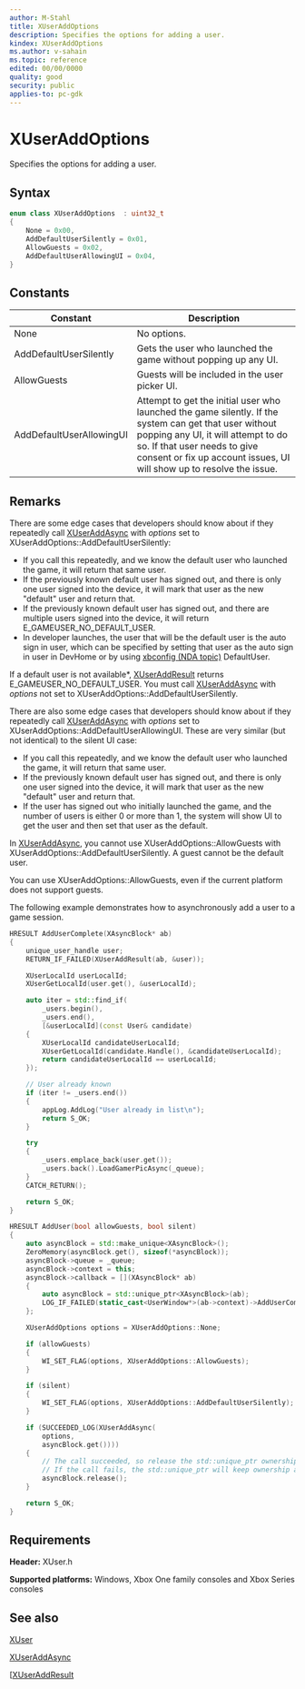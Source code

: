 ```yaml
---
author: M-Stahl
title: XUserAddOptions
description: Specifies the options for adding a user.
kindex: XUserAddOptions
ms.author: v-sahain
ms.topic: reference
edited: 00/00/0000
quality: good
security: public
applies-to: pc-gdk
---
```


# XUserAddOptions  

Specifies the options for adding a user.  

## Syntax  
  
```cpp
enum class XUserAddOptions  : uint32_t  
{  
    None = 0x00,  
    AddDefaultUserSilently = 0x01,  
    AllowGuests = 0x02,  
    AddDefaultUserAllowingUI = 0x04,
}  
```  
  
## Constants  
  
| Constant | Description |
| --- | --- |
| None | No options. |  
| AddDefaultUserSilently | Gets the user who launched the game without popping up any UI. |  
| AllowGuests | Guests will be included in the user picker UI. |  
| AddDefaultUserAllowingUI | Attempt to get the initial user who launched the game silently. If the system can get that user without popping any UI, it will attempt to do so. If that user needs to give consent or fix up account issues, UI will show up to resolve the issue.  |  
  
## Remarks

There are some edge cases that developers should know about if they repeatedly 
call [XUserAddAsync](../functions/xuseraddasync.md) with *options* set to XUserAddOptions::AddDefaultUserSilently:
- If you call this repeatedly, and we know the default user who launched the game, it will return that same user.
- If the previously known default user has signed out, and there is only one user signed into the device, it will 
  mark that user as the new "default" user and return that.
- If the previously known default user has signed out, and there are multiple users signed into the device, it 
  will return E_GAMEUSER_NO_DEFAULT_USER.
- In developer launches, the user that will be the default user is the auto sign in user, which can be specified by setting that user as the auto sign in user in DevHome or by using [xbconfig (NDA topic)](../../../../tools-console/xbox-tools-and-apis/commandlinetools/xbconfig.md) DefaultUser.

If a default user is not available*, [XUserAddResult](../functions/xuseraddresult.md) returns 
E_GAMEUSER_NO_DEFAULT_USER. You must call [XUserAddAsync](../functions/xuseraddasync.md) with *options* not set to 
XUserAddOptions::AddDefaultUserSilently.

There are also some edge cases that developers should know about if they repeatedly call 
[XUserAddAsync](../functions/xuseraddasync.md) with *options* set to XUserAddOptions::AddDefaultUserAllowingUI. These are very 
similar (but not identical) to the silent UI case:
- If you call this repeatedly, and we know the default user who launched the game, it will return that same user.
- If the previously known default user has signed out, and there is only one user signed into the device, it will 
  mark that user as the new "default" user and return that.
- If the user has signed out who initially launched the game, and the number of users is either 0 or more than 1, 
  the system will show UI to get the user and then set that user as the default.

In [XUserAddAsync](../functions/xuseraddasync.md), you cannot use XUserAddOptions::AllowGuests with 
XUserAddOptions::AddDefaultUserSilently. A guest cannot be the default user.

You can use XUserAddOptions::AllowGuests, even if the current platform does not support guests.

The following example demonstrates how to asynchronously add a user to a game session.
  
```cpp
HRESULT AddUserComplete(XAsyncBlock* ab)
{
    unique_user_handle user;
    RETURN_IF_FAILED(XUserAddResult(ab, &user));

    XUserLocalId userLocalId;
    XUserGetLocalId(user.get(), &userLocalId);

    auto iter = std::find_if(
        _users.begin(),
        _users.end(),
        [&userLocalId](const User& candidate)
    {
        XUserLocalId candidateUserLocalId;
        XUserGetLocalId(candidate.Handle(), &candidateUserLocalId);
        return candidateUserLocalId == userLocalId;
    });

    // User already known
    if (iter != _users.end())
    {
        appLog.AddLog("User already in list\n");
        return S_OK;
    }

    try
    {
        _users.emplace_back(user.get());
        _users.back().LoadGamerPicAsync(_queue);
    }
    CATCH_RETURN();

    return S_OK;
}

HRESULT AddUser(bool allowGuests, bool silent)
{
    auto asyncBlock = std::make_unique<XAsyncBlock>();
    ZeroMemory(asyncBlock.get(), sizeof(*asyncBlock));
    asyncBlock->queue = _queue;
    asyncBlock->context = this;
    asyncBlock->callback = [](XAsyncBlock* ab)
    {
        auto asyncBlock = std::unique_ptr<XAsyncBlock>(ab);
        LOG_IF_FAILED(static_cast<UserWindow*>(ab->context)->AddUserComplete(ab));
    };

    XUserAddOptions options = XUserAddOptions::None;

    if (allowGuests)
    {
        WI_SET_FLAG(options, XUserAddOptions::AllowGuests);
    }

    if (silent)
    {
        WI_SET_FLAG(options, XUserAddOptions::AddDefaultUserSilently);
    }

    if (SUCCEEDED_LOG(XUserAddAsync(
        options,
        asyncBlock.get())))
    {
        // The call succeeded, so release the std::unique_ptr ownership of XAsyncBlock* since the callback will take over ownership.
        // If the call fails, the std::unique_ptr will keep ownership and delete the XAsyncBlock*
        asyncBlock.release();
    }

    return S_OK;
}
```


## Requirements  
  
**Header:** XUser.h
  
**Supported platforms:** Windows, Xbox One family consoles and Xbox Series consoles  
  
## See also

[XUser](../xuser_members.md)
  
[XUserAddAsync](../functions/xuseraddasync.md)

[[XUserAddResult](../functions/xuseraddresult.md)